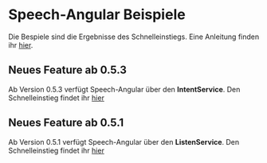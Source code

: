 # Speech-Angular Beispiele

Die Bespiele sind die Ergebnisse des Schnelleinstiegs.
Eine Anleitung finden ihr [hier](./../docs/QuickStart.md).


## Neues Feature ab 0.5.3

Ab Version 0.5.3 verfügt Speech-Angular über den **IntentService**.
Den Schnelleinstieg findet ihr [hier](./../docs/QuickStart-Intent.md)


## Neues Feature ab 0.5.1

Ab Version 0.5.1 verfügt Speech-Angular über den **ListenService**.
Den Schnelleinstieg findet ihr [hier](./../docs/QuickStart-Listen.md)
